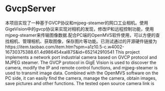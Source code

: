 # GvcpServer
本项目实现了一种基于GVCP协议和mjpeg-steamer的网口工业相机。使用GigeVision中的gvcp协议来实现对相机的发现，修改IP和远程控制功能，使用mjpeg-steamer来传输图像数据.配合PC端的OpenMVS软件使用，可以方便的查找相机、管理相机、获取图像，保存图片等功能。已测试通过的开源硬件链接为https://item.taobao.com/item.htm?spm=a1z10.5-c.w4002-16730375388.61.4d986454xaI87S&amp;id=652142910541
This project implements a network port industrial camera based on GVCP protocol and MJPEG steamer. The GVCP protocol in GigE Vision is used to discover the camera, modify the IP and remote control functions, and mjpeg-steamer is used to transmit image data. Combined with the OpenMVS software on the PC side, it can easily find the camera, manage the camera, obtain images, save pictures and other functions. The tested open source camera link is

